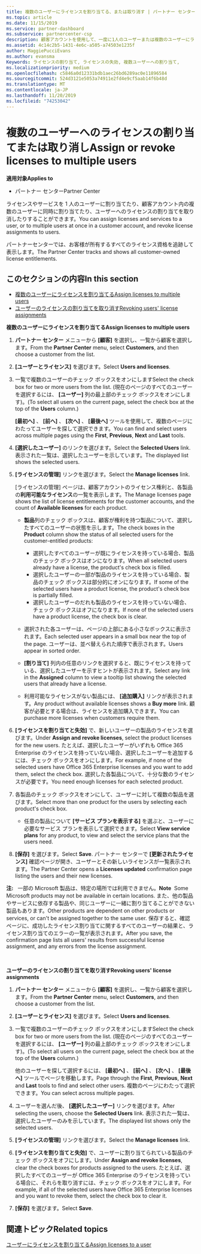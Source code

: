 ```yaml
---
title: 複数のユーザーにライセンスを割り当てる、または取り消す | パートナー センター
ms.topic: article
ms.date: 11/15/2019
ms.service: partner-dashboard
ms.subservice: partnercenter-csp
description: 顧客アカウントを使用して、一度に1人のユーザーまたは複数のユーザーにライセンスとサービスを割り当てたり、取り消したりする方法について説明します。
ms.assetid: 4c14c2b5-1431-4e6c-a505-a74503e1235f
author: MaggiePucciEvans
ms.author: evansma
Keywords: ライセンスの割り当て, ライセンスの失効, 複数ユーザーへの割り当て,
ms.localizationpriority: medium
ms.openlocfilehash: c5846a0d12331bdb1aec26bd6289ac0e11896584
ms.sourcegitcommit: 524d3121e5053a74911e2fd4e9cf5aab14f6b48d
ms.translationtype: MT
ms.contentlocale: ja-JP
ms.lasthandoff: 11/20/2019
ms.locfileid: "74253042"
---
```

# <a name="assign-or-revoke-licenses-to-multiple-users"></a><span data-ttu-id="d55d5-104">複数のユーザーへのライセンスの割り当てまたは取り消し</span><span class="sxs-lookup"><span data-stu-id="d55d5-104">Assign or revoke licenses to multiple users</span></span>

<span data-ttu-id="d55d5-105">**適用対象**</span><span class="sxs-lookup"><span data-stu-id="d55d5-105">**Applies to**</span></span>

-  <span data-ttu-id="d55d5-106">パートナー センター</span><span class="sxs-lookup"><span data-stu-id="d55d5-106">Partner Center</span></span>

<span data-ttu-id="d55d5-107">ライセンスやサービスを 1 人のユーザーに割り当てたり、顧客アカウント内の複数のユーザーに同時に割り当てたり、ユーザーへのライセンスの割り当てを取り消したりすることができます。</span><span class="sxs-lookup"><span data-stu-id="d55d5-107">You can assign licenses and services to a user, or to multiple users at once in a customer account, and revoke license assignments to users.</span></span>

<span data-ttu-id="d55d5-108">パートナーセンターでは、お客様が所有するすべてのライセンス資格を追跡して表示します。</span><span class="sxs-lookup"><span data-stu-id="d55d5-108">The Partner Center tracks and shows all customer-owned license entitlements.</span></span>

## <a name="in-this-section"></a><span data-ttu-id="d55d5-109">このセクションの内容</span><span class="sxs-lookup"><span data-stu-id="d55d5-109">In this section</span></span>


-   [<span data-ttu-id="d55d5-110">複数のユーザーにライセンスを割り当てる</span><span class="sxs-lookup"><span data-stu-id="d55d5-110">Assign licenses to multiple users</span></span>](#assign-licenses-to-groups)
-   [<span data-ttu-id="d55d5-111">ユーザーのライセンスの割り当てを取り消す</span><span class="sxs-lookup"><span data-stu-id="d55d5-111">Revoking users' license assignments</span></span>](#revoking-licenses)

<a href="" id="assign-licenses-to-groups"></a>
<span data-ttu-id="d55d5-112">**複数のユーザーにライセンスを割り当てる**</span><span class="sxs-lookup"><span data-stu-id="d55d5-112">**Assign licenses to multiple users**</span></span>

1.  <span data-ttu-id="d55d5-113">**パートナー センター** メニューから **[顧客]** を選択し、一覧から顧客を選択します。</span><span class="sxs-lookup"><span data-stu-id="d55d5-113">From the **Partner Center** menu, select **Customers**, and then choose a customer from the list.</span></span>
2.  <span data-ttu-id="d55d5-114">**[ユーザーとライセンス]** を選びます。</span><span class="sxs-lookup"><span data-stu-id="d55d5-114">Select **Users and licenses**.</span></span>
3.  <span data-ttu-id="d55d5-115">一覧で複数のユーザーのチェック ボックスをオンにします</span><span class="sxs-lookup"><span data-stu-id="d55d5-115">Select the check box for two or more users from the list.</span></span> <span data-ttu-id="d55d5-116">(現在のページのすべてのユーザーを選択するには、 **[ユーザー]** 列の最上部のチェック ボックスをオンにします)。</span><span class="sxs-lookup"><span data-stu-id="d55d5-116">(To select all users on the current page, select the check box at the top of the **Users** column.)</span></span>

    <span data-ttu-id="d55d5-117">**[最初へ]** 、 **[前へ]** 、 **[次へ]** 、 **[最後へ]** ツールを使用して、複数のページにわたってユーザーを探して選択できます。</span><span class="sxs-lookup"><span data-stu-id="d55d5-117">You can find and select users across multiple pages using the **First**, **Previous**, **Next** and **Last** tools.</span></span>

4.  <span data-ttu-id="d55d5-118">**[選択したユーザー]** のリンクを選びます。</span><span class="sxs-lookup"><span data-stu-id="d55d5-118">Select the **Selected Users** link.</span></span> <span data-ttu-id="d55d5-119">表示された一覧は、選択したユーザーを示しています。</span><span class="sxs-lookup"><span data-stu-id="d55d5-119">The displayed list shows the selected users.</span></span>
5.  <span data-ttu-id="d55d5-120">**[ライセンスの管理]** リンクを選びます。</span><span class="sxs-lookup"><span data-stu-id="d55d5-120">Select the **Manage licenses** link.</span></span>

    <span data-ttu-id="d55d5-121">[ライセンスの管理] ページは、顧客アカウントのライセンス権利と、各製品の**利用可能なライセンス**の一覧を表示します。</span><span class="sxs-lookup"><span data-stu-id="d55d5-121">The Manage licenses page shows the list of license entitlements for the customer accounts, and the count of **Available licenses** for each product.</span></span>

    -   <span data-ttu-id="d55d5-122">**製品**列のチェック ボックスは、顧客が権利を持つ製品について、選択したすべてのユーザーの状態を示します。</span><span class="sxs-lookup"><span data-stu-id="d55d5-122">The check boxes in the **Product** column show the status of all selected users for the customer-entitled products:</span></span>

        -   <span data-ttu-id="d55d5-123">選択したすべてのユーザーが既にライセンスを持っている場合、製品のチェック ボックスはオンになります。</span><span class="sxs-lookup"><span data-stu-id="d55d5-123">When all selected users already have a license, the product's check box is filled.</span></span>
        -   <span data-ttu-id="d55d5-124">選択したユーザーの一部が製品のライセンスを持っている場合、製品のチェック ボックスは部分的にオンになります。</span><span class="sxs-lookup"><span data-stu-id="d55d5-124">If some of the selected users have a product license, the product's check box is partially filled.</span></span>
        -   <span data-ttu-id="d55d5-125">選択したユーザーのだれも製品のライセンスを持っていない場合、チェック ボックスはオフになります。</span><span class="sxs-lookup"><span data-stu-id="d55d5-125">If none of the selected users have a product license, the check box is clear.</span></span>
    -   <span data-ttu-id="d55d5-126">選択された各ユーザーは、ページの上部にある小さなボックスに表示されます。</span><span class="sxs-lookup"><span data-stu-id="d55d5-126">Each selected user appears in a small box near the top of the page.</span></span> <span data-ttu-id="d55d5-127">ユーザーは、並べ替えられた順序で表示されます。</span><span class="sxs-lookup"><span data-stu-id="d55d5-127">Users appear in sorted order.</span></span>

    -   <span data-ttu-id="d55d5-128">**[割り当て]** 列内の任意のリンクを選択すると、既にライセンスを持っている、選択したユーザーを示すヒントが表示されます。</span><span class="sxs-lookup"><span data-stu-id="d55d5-128">Select any link in the **Assigned** column to view a tooltip list showing the selected users that already have a license.</span></span>

    -   <span data-ttu-id="d55d5-129">利用可能なライセンスがない製品には、 **[追加購入]** リンクが表示されます。</span><span class="sxs-lookup"><span data-stu-id="d55d5-129">Any product without available licenses shows a **Buy more** link.</span></span> <span data-ttu-id="d55d5-130">顧客が必要とする場合は、ライセンスを追加購入できます。</span><span class="sxs-lookup"><span data-stu-id="d55d5-130">You can purchase more licenses when customers require them.</span></span>

6.  <span data-ttu-id="d55d5-131">**[ライセンスを割り当てと失効]** で、新しいユーザーの製品のライセンスを選びます。</span><span class="sxs-lookup"><span data-stu-id="d55d5-131">Under **Assign and revoke licenses**, select the product licenses for the new users.</span></span> <span data-ttu-id="d55d5-132">たとえば、選択したユーザーがいずれも Office 365 Enterprise のライセンスを持っていない場合、選択したユーザーを追加するには、チェック ボックスをオンにします。</span><span class="sxs-lookup"><span data-stu-id="d55d5-132">For example, if none of the selected users have Office 365 Enterprise licenses and you want to add them, select the check box.</span></span> <span data-ttu-id="d55d5-133">選択した各製品について、十分な数のライセンスが必要です。</span><span class="sxs-lookup"><span data-stu-id="d55d5-133">You need enough licenses for each selected product.</span></span>
7.  <span data-ttu-id="d55d5-134">各製品のチェック ボックスをオンにして、ユーザーに対して複数の製品を選びます。</span><span class="sxs-lookup"><span data-stu-id="d55d5-134">Select more than one product for the users by selecting each product's check box.</span></span>
    -   <span data-ttu-id="d55d5-135">任意の製品について **[サービス プランを表示する]** を選ぶと、ユーザーに必要なサービス プランを表示して選択できます。</span><span class="sxs-lookup"><span data-stu-id="d55d5-135">Select **View service plans** for any product, to view and select the service plans that the users need.</span></span>

8.  <span data-ttu-id="d55d5-136">**[保存]** を選びます。</span><span class="sxs-lookup"><span data-stu-id="d55d5-136">Select **Save**.</span></span> <span data-ttu-id="d55d5-137">パートナー センターで **[更新されたライセンス]** 確認ページが開き、ユーザーとその新しいライセンスが一覧表示されます。</span><span class="sxs-lookup"><span data-stu-id="d55d5-137">The Partner Center opens a **Licenses updated** confirmation page listing the users and their new licenses.</span></span>

<span data-ttu-id="d55d5-138">**注:**   一部の Microsoft 製品は、特定の場所では利用できません。</span><span class="sxs-lookup"><span data-stu-id="d55d5-138">**Note**  Some Microsoft products may not be available in certain locations.</span></span> <span data-ttu-id="d55d5-139">また、他の製品やサービスに依存する製品や、同じユーザーに一緒に割り当てることができない製品もあります。</span><span class="sxs-lookup"><span data-stu-id="d55d5-139">Other products are dependent on other products or services, or can't be assigned together to the same user.</span></span> <span data-ttu-id="d55d5-140">保存すると、確認ページに、成功したライセンス割り当てに関するすべてのユーザーの結果と、ライセンス割り当てのエラーの一覧が表示されます。</span><span class="sxs-lookup"><span data-stu-id="d55d5-140">After you save, the confirmation page lists all users' results from successful license assignment, and any errors from the license assignment.</span></span>

 

<a href="" id="revoking-licenses"></a>
<span data-ttu-id="d55d5-141">**ユーザーのライセンスの割り当てを取り消す**</span><span class="sxs-lookup"><span data-stu-id="d55d5-141">**Revoking users' license assignments**</span></span>

1.  <span data-ttu-id="d55d5-142">**パートナー センター** メニューから **[顧客]** を選択し、一覧から顧客を選択します。</span><span class="sxs-lookup"><span data-stu-id="d55d5-142">From the **Partner Center** menu, select **Customers**, and then choose a customer from the list.</span></span>
2.  <span data-ttu-id="d55d5-143">**[ユーザーとライセンス]** を選びます。</span><span class="sxs-lookup"><span data-stu-id="d55d5-143">Select **Users and licenses**.</span></span>
3.  <span data-ttu-id="d55d5-144">一覧で複数のユーザーのチェック ボックスをオンにします</span><span class="sxs-lookup"><span data-stu-id="d55d5-144">Select the check box for two or more users from the list.</span></span> <span data-ttu-id="d55d5-145">(現在のページのすべてのユーザーを選択するには、 **[ユーザー]** 列の最上部のチェック ボックスをオンにします)。</span><span class="sxs-lookup"><span data-stu-id="d55d5-145">(To select all users on the current page, select the check box at the top of the **Users** column.)</span></span>

    <span data-ttu-id="d55d5-146">他のユーザーを探して選択するには、 **[最初へ]** 、 **[前へ]** 、 **[次へ]** 、 **[最後へ]** ツールでページを移動します。</span><span class="sxs-lookup"><span data-stu-id="d55d5-146">Page through the **First**, **Previous**, **Next** and **Last** tools to find and select other users.</span></span> <span data-ttu-id="d55d5-147">複数のページにわたって選択できます。</span><span class="sxs-lookup"><span data-stu-id="d55d5-147">You can select across multiple pages.</span></span>

4.  <span data-ttu-id="d55d5-148">ユーザーを選んだ後、 **[選択したユーザー]** リンクを選びます。</span><span class="sxs-lookup"><span data-stu-id="d55d5-148">After selecting the users, choose the **Selected Users** link.</span></span> <span data-ttu-id="d55d5-149">表示された一覧は、選択したユーザーのみを示しています。</span><span class="sxs-lookup"><span data-stu-id="d55d5-149">The displayed list shows only the selected users.</span></span>
5.  <span data-ttu-id="d55d5-150">**[ライセンスの管理]** リンクを選びます。</span><span class="sxs-lookup"><span data-stu-id="d55d5-150">Select the **Manage licenses** link.</span></span>
6.  <span data-ttu-id="d55d5-151">**[ライセンスを割り当てと失効]** で、ユーザーに割り当てられている製品のチェック ボックスをオフにします。</span><span class="sxs-lookup"><span data-stu-id="d55d5-151">Under **Assign and revoke licenses**, clear the check boxes for products assigned to the users.</span></span> <span data-ttu-id="d55d5-152">たとえば、選択したすべてのユーザーが Office 365 Enterprise のライセンスを持っている場合に、それらを取り消すには、チェック ボックスをオフにします。</span><span class="sxs-lookup"><span data-stu-id="d55d5-152">For example, if all of the selected users have Office 365 Enterprise licenses and you want to revoke them, select the check box to clear it.</span></span>
7.  <span data-ttu-id="d55d5-153">**[保存]** を選びます。</span><span class="sxs-lookup"><span data-stu-id="d55d5-153">Select **Save**.</span></span>

## <a name="related-topics"></a><span data-ttu-id="d55d5-154">関連トピック</span><span class="sxs-lookup"><span data-stu-id="d55d5-154">Related topics</span></span>


[<span data-ttu-id="d55d5-155">ユーザーにライセンスを割り当てる</span><span class="sxs-lookup"><span data-stu-id="d55d5-155">Assign licenses to a user</span></span>](assign-licenses-to-users.md)

 

 



